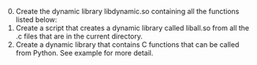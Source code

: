0. Create the dynamic library libdynamic.so containing all the functions listed below:
1. Create a script that creates a dynamic library called liball.so from all the .c files that are in the current directory.
2. Create a dynamic library that contains C functions that can be called from Python. See example for more detail.
